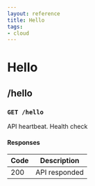 ```yaml
---
layout: reference
title: Hello
tags:
- cloud
---
```


# Hello
## /hello
### `GET /hello`
API heartbeat. Health check

#### Responses

Code | Description
------------ | ------------
200 | API responded
